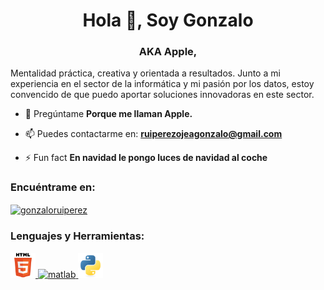 <h1 align="center">Hola 👋, Soy Gonzalo</h1>
<h3 align="center">AKA Apple,</h3>
Mentalidad práctica, creativa y orientada a resultados. Junto a mi experiencia en el sector de la informática y mi pasión por los datos, estoy convencido de que puedo aportar soluciones innovadoras en este sector.

- 💬 Pregúntame **Porque me llaman Apple.**

- 📫 Puedes contactarme en: **ruiperezojeagonzalo@gmail.com**

- ⚡ Fun fact **En navidad le pongo luces de navidad al coche**

<h3 align="left">Encuéntrame en:</h3>
<p align="left">
<a href="https://linkedin.com/in/gonzaloruiperez" target="blank"><img align="center" src="https://raw.githubusercontent.com/rahuldkjain/github-profile-readme-generator/master/src/images/icons/Social/linked-in-alt.svg" alt="gonzaloruiperez" height="30" width="40" /></a>
</p>

<h3 align="left">Lenguajes y Herramientas:</h3>
<p align="left"> <a href="https://www.w3.org/html/" target="_blank" rel="noreferrer"> <img src="https://raw.githubusercontent.com/devicons/devicon/master/icons/html5/html5-original-wordmark.svg" alt="html5" width="40" height="40"/> </a> <a href="https://www.mathworks.com/" target="_blank" rel="noreferrer"> <img src="https://upload.wikimedia.org/wikipedia/commons/2/21/Matlab_Logo.png" alt="matlab" width="40" height="40"/> </a> <a href="https://www.python.org" target="_blank" rel="noreferrer"> <img src="https://raw.githubusercontent.com/devicons/devicon/master/icons/python/python-original.svg" alt="python" width="40" height="40"/> </a> </p>
